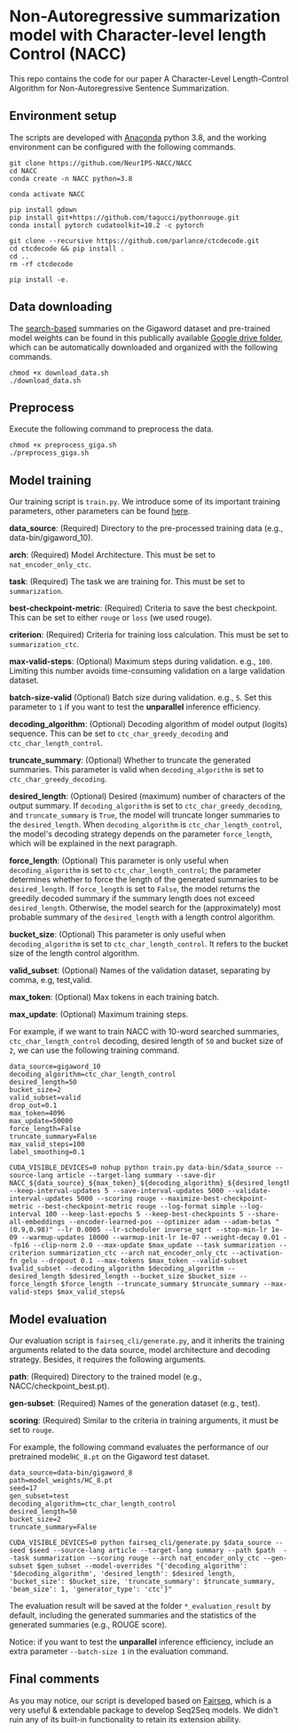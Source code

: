 Non-Autoregressive summarization model with Character-level length Control (NACC)
=======
This repo contains the code for our paper A Character-Level Length-Control Algorithm for Non-Autoregressive Sentence Summarization.

## Environment setup
The scripts are developed with [Anaconda](https://www.anaconda.com/) python 3.8, and the working environment can be configured with the following commands. 

```
git clone https://github.com/NeurIPS-NACC/NACC
cd NACC
conda create -n NACC python=3.8

conda activate NACC

pip install gdown
pip install git+https://github.com/tagucci/pythonrouge.git
conda install pytorch cudatoolkit=10.2 -c pytorch

git clone --recursive https://github.com/parlance/ctcdecode.git
cd ctcdecode && pip install .
cd ..
rm -rf ctcdecode

pip install -e.
```

## Data downloading
The [search-based](https://aclanthology.org/2020.acl-main.452.pdf) summaries on the Gigaword dataset and pre-trained model weights can be found in this publically available [Google drive folder](https://drive.google.com/drive/folders/1LNIs6Qf1Ojvb-QYhgzYlTKv97Z_EQif9), which can be automatically downloaded and organized with the following commands. 

```
chmod +x download_data.sh
./download_data.sh
```

## Preprocess
Execute the following command to preprocess the data.

```
chmod +x preprocess_giga.sh
./preprocess_giga.sh
```


## Model training
Our training script is ```train.py```. We introduce some of its important training parameters, other parameters can be found [here](https://fairseq.readthedocs.io/en/latest/command_line_tools.html).

**data_source**: (Required) Directory to the pre-processed training data (e.g., data-bin/gigaword_10).

**arch**: (Required) Model Architecture. This must be set to ```nat_encoder_only_ctc```.

**task**: (Required) The task we are training for. This must be set to ```summarization```.

**best-checkpoint-metric**: (Required) Criteria to save the best checkpoint. This can be set to either ```rouge``` or ```loss``` (we used rouge).

**criterion**: (Required) Criteria for training loss calculation. This must be set to ```summarization_ctc```. 

**max-valid-steps**: (Optional) Maximum steps during validation. e.g., ```100```. Limiting this number avoids time-consuming validation on a large validation dataset. 

**batch-size-valid** (Optional) Batch size during validation. e.g., ```5```. Set this parameter to ```1``` if you want to test the **unparallel** inference efficiency. 

**decoding_algorithm**: (Optional) Decoding algorithm of model output (logits) sequence. This can be set to ```ctc_char_greedy_decoding``` and ```ctc_char_length_control```.

**truncate_summary**: (Optional) Whether to truncate the generated summaries. This parameter is valid when ```decoding_algorithm``` is set to ```ctc_char_greedy_decoding```.

**desired_length**: (Optional) Desired (maximum) number of characters of the output summary. If ```decoding_algorithm``` is set to ```ctc_char_greedy_decoding```, and ```truncate_summary``` is ```True```, the model will truncate longer summaries to the ```desired_length```.
When ```decoding_algorithm``` is  ```ctc_char_length_control```, the model's decoding strategy depends on the parameter ```force_length```, which will be explained in the next paragraph. 

**force_length**: (Optional) This parameter is only useful when ```decoding_algorithm``` is set to ```ctc_char_length_control```; the parameter determines whether to force the length of the generated summaries to be ```desired_length```. If ```force_length``` is set to ```False```, the model returns the greedily decoded summary if the summary length does not exceed ```desired_length```. Otherwise, the model search for the (approximately) most probable summary of the ```desired_length``` with a length control algorithm. 

**bucket_size**: (Optional) This parameter is only useful when ```decoding_algorithm``` is set to ```ctc_char_length_control```. It refers to the bucket size of the length control algorithm.

**valid_subset**: (Optional) Names of the validation dataset, separating by comma, e.g, test,valid.

**max_token**: (Optional) Max tokens in each training batch.

**max_update**: (Optional) Maximum training steps.


For example, if we want to train NACC with 10-word searched summaries, ```ctc_char_length_control``` decoding, desired length of ```50``` and bucket size of ```2```, we can use the following training command. 

```
data_source=gigaword_10
decoding_algorithm=ctc_char_length_control
desired_length=50
bucket_size=2
valid_subset=valid
drop_out=0.1
max_token=4096
max_update=50000
force_length=False
truncate_summary=False
max_valid_steps=100
label_smoothing=0.1

CUDA_VISIBLE_DEVICES=0 nohup python train.py data-bin/$data_source --source-lang article --target-lang summary --save-dir NACC_${data_source}_${max_token}_${decoding_algorithm}_${desired_length}_truncate_summary_${truncate_summary}_label_smoothing_${label_smoothing}_dropout_${drop_out}_checkpoints --keep-interval-updates 5 --save-interval-updates 5000 --validate-interval-updates 5000 --scoring rouge --maximize-best-checkpoint-metric --best-checkpoint-metric rouge --log-format simple --log-interval 100 --keep-last-epochs 5 --keep-best-checkpoints 5 --share-all-embeddings --encoder-learned-pos --optimizer adam --adam-betas "(0.9,0.98)" --lr 0.0005 --lr-scheduler inverse_sqrt --stop-min-lr 1e-09 --warmup-updates 10000 --warmup-init-lr 1e-07 --weight-decay 0.01 --fp16 --clip-norm 2.0 --max-update $max_update --task summarization --criterion summarization_ctc --arch nat_encoder_only_ctc --activation-fn gelu --dropout 0.1 --max-tokens $max_token --valid-subset $valid_subset --decoding_algorithm $decoding_algorithm --desired_length $desired_length --bucket_size $bucket_size --force_length $force_length --truncate_summary $truncate_summary --max-valid-steps $max_valid_steps&
```

## Model evaluation
Our evaluation script is ```fairseq_cli/generate.py```, and it inherits the training arguments related to the data source, model architecture and decoding strategy.
Besides, it requires the following arguments. 

**path**: (Required) Directory to the trained model (e.g., NACC/checkpoint_best.pt).

**gen-subset**: (Required) Names of the generation dataset (e.g., test). 

**scoring**: (Required) Similar to the criteria in training arguments, it must be set to ```rouge```.


For example, the following command evaluates the performance of our pretrained model```HC_8.pt``` on the Gigaword test dataset.

```
data_source=data-bin/gigaword_8
path=model_weights/HC_8.pt
seed=17
gen_subset=test
decoding_algorithm=ctc_char_length_control
desired_length=50
bucket_size=2
truncate_summary=False

CUDA_VISIBLE_DEVICES=0 python fairseq_cli/generate.py $data_source --seed $seed --source-lang article --target-lang summary --path $path  --task summarization --scoring rouge --arch nat_encoder_only_ctc --gen-subset $gen_subset --model-overrides "{'decoding_algorithm': '$decoding_algorithm', 'desired_length': $desired_length, 'bucket_size': $bucket_size, 'truncate_summary': $truncate_summary, 'beam_size': 1, 'generator_type': 'ctc'}"

```

The evaluation result will be saved at the folder ```*_evaluation_result``` by default, including the generated summaries and the statistics of the generated summaries (e.g., ROUGE score).

Notice: if you want to test the **unparallel** inference efficiency, include an extra parameter ```--batch-size 1``` in the evaluation command.

## Final comments
As you may notice, our script is developed based on [Fairseq](https://github.com/pytorch/fairseq), which is a very useful & extendable package to develop Seq2Seq models. We didn't ruin any of its built-in functionality to retain its extension ability. 

